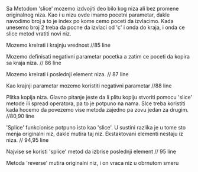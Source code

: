 Sa Metodom 'slice' mozemo izdvojiti deo bilo kog niza ali bez promene originalnog niza. Kao i u nizu ovde imamo pocetni parametar, dakle navodimo broj a to je index po kome cemo poceti da izvlacimo. Kada unesemo broj 2 treba da pocne da izvlaci od 'c' i onda do kraja, i onda ce slice metod vratiti novi niz.

Mozemo kreirati i krajnju vrednost //85 line

Mozemo definisati negativni parametar pocetka a zatim ce poceti da kopira sa kraja niza. // 86 line

Mozemo kreirati i poslednji element niza. // 87 line

Kao krajnji parametar mozemo koristiti negativni parametar //88 line

Plitka kopija niza. Glavno pitanje jeste da li plitu kopiju stvoriti pomocu 'slice' metode ili spread operatora, pa to je potpuno na nama. Slce treba koristiti kada hocemo da povezemo vise metoda zajedno pa zovu jedan za drugim. //80,90 line

'Splice' funkcionise potpuno isto kao 'slice'. U sustini razlika je u tome sto menja originalni niz, dakle mutira taj niz. Ekstaktovani elementi nestaju iz niza. // 94,95 line

Najvise se koristi 'splice' metod da izbrise poslednji element // 95 line

Metoda 'reverse' mutira originalni niz, i on vraca niz u obrnutom smeru